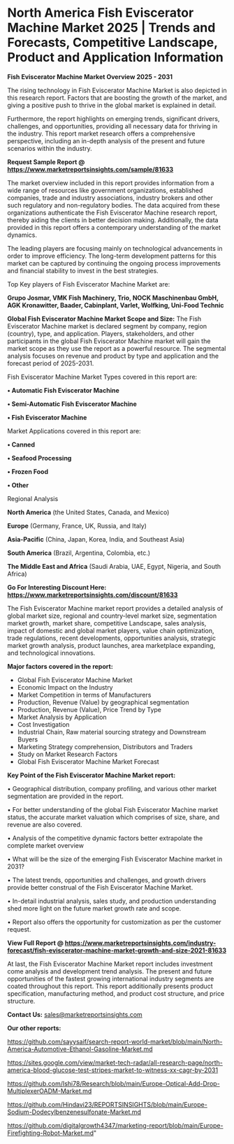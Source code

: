 # North America Fish Eviscerator Machine Market 2025 | Trends and Forecasts, Competitive Landscape, Product and Application Information

<Strong> Fish Eviscerator Machine Market Overview 2025 - 2031</strong>

The rising technology in Fish Eviscerator Machine Market is also depicted in this research report. Factors that are boosting the growth of the market, and giving a positive push to thrive in the global market is explained in detail.

Furthermore, the report highlights on emerging trends, significant drivers, challenges, and opportunities, providing all necessary data for thriving in the industry. This report market research offers a comprehensive perspective, including an in-depth analysis of the present and future scenarios within the industry.

<strong>Request Sample Report @ <a href=https://www.marketreportsinsights.com/sample/81633>https://www.marketreportsinsights.com/sample/81633</a></strong>

The market overview included in this report provides information from a wide range of resources like government organizations, established companies, trade and industry associations, industry brokers and other such regulatory and non-regulatory bodies. The data acquired from these organizations authenticate the Fish Eviscerator Machine research report, thereby aiding the clients in better decision making. Additionally, the data provided in this report offers a contemporary understanding of the market dynamics.

The leading players are focusing mainly on technological advancements in order to improve efficiency. The long-term development patterns for this market can be captured by continuing the ongoing process improvements and financial stability to invest in the best strategies.

Top Key players of Fish Eviscerator Machine Market are:

<strong>Grupo Josmar, VMK Fish Machinery, Trio, NOCK Maschinenbau GmbH, AGK Kronawitter, Baader, Cabinplant, Varlet, Wolfking, Uni-Food Technic</strong>

<strong><b>Global Fish Eviscerator Machine Market Scope and Size:</b></strong>
The Fish Eviscerator Machine market is declared segment by company, region (country), type, and application. Players, stakeholders, and other participants in the global Fish Eviscerator Machine market will gain the market scope as they use the report as a powerful resource. The segmental analysis focuses on revenue and product by type and application and the forecast period of 2025-2031.

Fish Eviscerator Machine Market Types covered in this report are:

<strong>• Automatic Fish Eviscerator Machine

• Semi-Automatic Fish Eviscerator Machine

• Fish Eviscerator Machine</strong>

Market Applications covered in this report are:

<strong>• Canned

• Seafood Processing

• Frozen Food

• Other</strong> 

Regional Analysis

<strong>North America</strong> (the United States, Canada, and Mexico)

<strong>Europe</strong> (Germany, France, UK, Russia, and Italy)

<strong>Asia-Pacific</strong> (China, Japan, Korea, India, and Southeast Asia)

<strong>South America</strong> (Brazil, Argentina, Colombia, etc.)

<strong>The Middle East and Africa</strong> (Saudi Arabia, UAE, Egypt, Nigeria, and South Africa)

<strong>Go For Interesting Discount Here: <a href=https://www.marketreportsinsights.com/discount/81633>https://www.marketreportsinsights.com/discount/81633</a></strong>

The Fish Eviscerator Machine market report provides a detailed analysis of global market size, regional and country-level market size, segmentation market growth, market share, competitive Landscape, sales analysis, impact of domestic and global market players, value chain optimization, trade regulations, recent developments, opportunities analysis, strategic market growth analysis, product launches, area marketplace expanding, and technological innovations.

<strong><b>Major factors covered in the report:</b></strong>
<ul>
  <li>Global Fish Eviscerator Machine Market </li>
  <li>Economic Impact on the Industry</li>
  <li>Market Competition in terms of Manufacturers</li>
  <li>Production, Revenue (Value) by geographical segmentation</li>
  <li>Production, Revenue (Value), Price Trend by Type</li>
  <li>Market Analysis by Application</li>
  <li>Cost Investigation</li>
  <li>Industrial Chain, Raw material sourcing strategy and Downstream Buyers</li>
  <li>Marketing Strategy comprehension, Distributors and Traders</li>
  <li>Study on Market Research Factors</li>
  <li>Global Fish Eviscerator Machine Market Forecast</li>
</ul>

<strong><b>Key Point of the Fish Eviscerator Machine Market report:</b></strong>

• Geographical distribution, company profiling, and various other market segmentation are provided in the report.

• For better understanding of the global Fish Eviscerator Machine market status, the accurate market valuation which comprises of size, share, and revenue are also covered.

• Analysis of the competitive dynamic factors better extrapolate the complete market overview

• What will be the size of the emerging Fish Eviscerator Machine market in 2031?

• The latest trends, opportunities and challenges, and growth drivers provide better construal of the Fish Eviscerator Machine Market.

• In-detail industrial analysis, sales study, and production understanding shed more light on the future market growth rate and scope.

• Report also offers the opportunity for customization as per the customer request.

<strong><b>View Full Report @ <a href=https://www.marketreportsinsights.com/industry-forecast/fish-eviscerator-machine-market-growth-and-size-2021-81633>https://www.marketreportsinsights.com/industry-forecast/fish-eviscerator-machine-market-growth-and-size-2021-81633</a></b></strong>


At last, the Fish Eviscerator Machine Market report includes investment come analysis and development trend analysis. The present and future opportunities of the fastest growing international industry segments are coated throughout this report. This report additionally presents product specification, manufacturing method, and product cost structure, and price structure.

<strong>Contact Us:</strong>
sales@marketreportsinsights.com

<strong>Our other reports:</strong>

<a href=https://github.com/sayysaif/search-report-world-market/blob/main/North-America-Automotive-Ethanol-Gasoline-Market.md>https://github.com/sayysaif/search-report-world-market/blob/main/North-America-Automotive-Ethanol-Gasoline-Market.md</a>

<a href=https://sites.google.com/view/market-tech-radar/all-research-page/north-america-blood-glucose-test-stripes-market-to-witness-xx-cagr-by-2031>https://sites.google.com/view/market-tech-radar/all-research-page/north-america-blood-glucose-test-stripes-market-to-witness-xx-cagr-by-2031</a>

<a href=https://github.com/Ishi78/Research/blob/main/Europe-Optical-Add-Drop-MultiplexerOADM-Market.md>https://github.com/Ishi78/Research/blob/main/Europe-Optical-Add-Drop-MultiplexerOADM-Market.md</a>

<a href=https://github.com/Hindavi23/REPORTSINSIGHTS/blob/main/Europe-Sodium-Dodecylbenzenesulfonate-Market.md>https://github.com/Hindavi23/REPORTSINSIGHTS/blob/main/Europe-Sodium-Dodecylbenzenesulfonate-Market.md</a>

<a href=https://github.com/digitalgrowth4347/marketing-report/blob/main/Europe-Firefighting-Robot-Market.md>https://github.com/digitalgrowth4347/marketing-report/blob/main/Europe-Firefighting-Robot-Market.md</a>"
